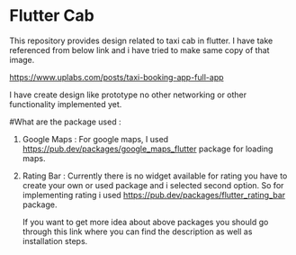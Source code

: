 # Flutter Cab

This repository provides design related to taxi cab in flutter.
I have take referenced from below link and i have tried to make same copy of that image.

https://www.uplabs.com/posts/taxi-booking-app-full-app

I have create design like prototype no other networking or other functionality implemented yet.

#What are the package used : 

1) Google Maps : 
    For google maps, I used https://pub.dev/packages/google_maps_flutter package for loading maps.

2) Rating Bar : 
    Currently there is no widget available for rating you have to create your own or used package and i selected second option.
    So for implementing rating i used https://pub.dev/packages/flutter_rating_bar package.
    
    If you want to get more idea about above packages you should go through this link where you can find the description as well as installation steps.

